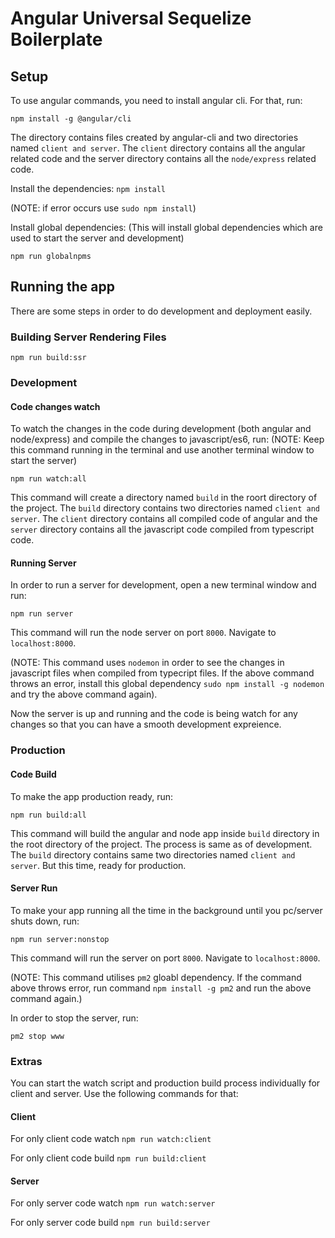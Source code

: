 # Angular Universal Sequelize Boilerplate

## Setup

To use angular commands, you need to install angular cli. For that, run:

`npm install -g @angular/cli`

The directory contains files created by angular-cli and two directories named `client and server`. The `client` directory contains all the angular related code and the server directory contains all the `node/express` related code.


Install the dependencies: 
`npm install`

(NOTE: if error occurs use `sudo npm install`)


Install global dependencies: (This will install global dependencies which are used to start the server and development)

`npm run globalnpms`


## Running the app
There are some steps in order to do development and deployment easily.

### Building Server Rendering Files
`npm run build:ssr`

### Development
#### Code changes watch
To watch the changes in the code during development (both angular and node/express) and compile the changes to javascript/es6, run: (NOTE: Keep this command running in the terminal and use another terminal window to start the server)

`npm run watch:all`

This command will create a directory named `build` in the roort directory of the project. The `build` directory contains two directories named `client and server`. The `client` directory contains all compiled code of angular and the `server` directory contains all the javascript code compiled from typescript code.

#### Running Server
In order to run a server for development, open a new terminal window and run:

`npm run server`

This command will run the node server on port `8000`. Navigate to `localhost:8000`.

(NOTE: This command uses `nodemon` in order to see the changes in javascript files when compiled from typecript files. If the above command throws an error, install this global dependency `sudo npm install -g nodemon` and try the above command again).

Now the server is up and running and the code is being watch for any changes so that you can have a smooth development expreience.

### Production
#### Code Build
To make the app production ready, run:

`npm run build:all`

This command will build the angular and node app inside `build` directory in the root directory of the project. The process is same as of development. The `build` directory contains same two directories named `client and server`. But this time, ready for production.

#### Server Run
To make your app running all the time in the background until you pc/server shuts down, run:

`npm run server:nonstop`

This command will run the server on port `8000`. Navigate to `localhost:8000`.

(NOTE: This command utilises `pm2` gloabl dependency. If the command above throws error, run command `npm install -g pm2` and run the above command again.)

In order to stop the server, run:

`pm2 stop www`


### Extras
You can start the watch script and production build process individually for client and server. Use the following commands for that:

#### Client
For only client code watch `npm run watch:client`

For only client code build `npm run build:client`

#### Server
For only server code watch `npm run watch:server`

For only server code build `npm run build:server`
